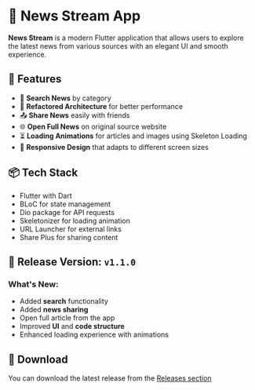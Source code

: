 # 📰 News Stream App

**News Stream** is a modern Flutter application that allows users to explore the latest news from various sources with an elegant UI and smooth experience.

## 📱 Features

- 🔎 **Search News** by category
- 🔄 **Refactored Architecture** for better performance
- 📤 **Share News** easily with friends
- 🌐 **Open Full News** on original source website
- ⏳ **Loading Animations** for articles and images using Skeleton Loading
- 🧭 **Responsive Design** that adapts to different screen sizes

## 📦 Tech Stack

- Flutter with Dart
- BLoC for state management
- Dio package for API requests
- Skeletonizer for loading animation
- URL Launcher for external links
- Share Plus for sharing content

## 🚀 Release Version: `v1.1.0`

### What's New:
- Added **search** functionality
- Added **news sharing**
- Open full article from the app
- Improved **UI** and **code structure**
- Enhanced loading experience with animations


## 🔗 Download

You can download the latest release from the [Releases section](https://github.com/yousef-mahmoud-2002/news_stream/releases/tag/v1.1.0)
